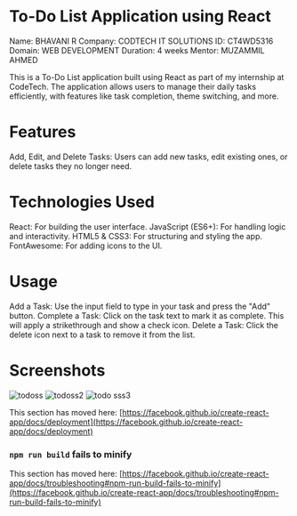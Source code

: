 # To-Do List Application using React
Name: BHAVANI R Company: CODTECH IT SOLUTIONS
ID: CT4WD5316 Domain: WEB DEVELOPMENT Duration: 4 weeks Mentor: MUZAMMIL AHMED

This is a To-Do List application built using React as part of my internship at CodeTech. The application allows users to manage their daily tasks efficiently, with features like task completion, theme switching, and more.

# Features
Add, Edit, and Delete Tasks: Users can add new tasks, edit existing ones, or delete tasks they no longer need.

# Technologies Used
React: For building the user interface.
JavaScript (ES6+): For handling logic and interactivity.
HTML5 & CSS3: For structuring and styling the app.
FontAwesome: For adding icons to the UI.


# Usage
Add a Task: Use the input field to type in your task and press the "Add" button.
Complete a Task: Click on the task text to mark it as complete. This will apply a strikethrough and show a check icon.
Delete a Task: Click the delete icon next to a task to remove it from the list.
# Screenshots
![todoss](https://github.com/user-attachments/assets/023ad677-8fe8-4e14-86f1-8a1a27e44e77)
![todoss2](https://github.com/user-attachments/assets/d6e8b23b-c109-4f90-909e-f7949ea072c7)
![todo sss3](https://github.com/user-attachments/assets/f91a1c82-91a6-4965-ad7b-de33d2b2f921)

















This section has moved here: [https://facebook.github.io/create-react-app/docs/deployment](https://facebook.github.io/create-react-app/docs/deployment)

### `npm run build` fails to minify

This section has moved here: [https://facebook.github.io/create-react-app/docs/troubleshooting#npm-run-build-fails-to-minify](https://facebook.github.io/create-react-app/docs/troubleshooting#npm-run-build-fails-to-minify)
